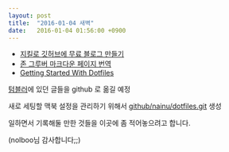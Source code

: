 ```yaml
---
layout: post
title:  "2016-01-04 새벽"
date:   2016-01-04 01:56:00 +0900
---
```

- [지킬로 깃허브에 무료 블로그 만들기](https://nolboo.github.io/blog/2013/10/15/free-blog-with-github-jekyll/)
- [존 그루버 마크다운 페이지 번역](http://nolboo.github.io/blog/2013/09/07/john-gruber-markdown/)
- [Getting Started With Dotfiles](https://medium.com/@webprolific/getting-started-with-dotfiles-43c3602fd789)

[텀블러](http://nainu.tumblr.com/)에 있던 글들을 github 로 옮길 예정

새로 세팅할 맥북 설정을 관리하기 위해서
[github/nainu/dotfiles.git](https://github.com/nainu/dotfiles) 생성

일하면서 기록해둘 만한 것들을 이곳에 좀 적어놓으려고 합니다.

(nolboo님 감사합니다;;)